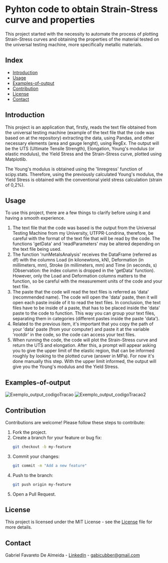 # Pyhton code to obtain Strain-Stress curve and properties 

This project started with the necessity to automate the process of plotting Strain-Stress curves and obtaining the properties of the material tested 
on the universal testing machine, more specifically metallic materials.

## Index
- [Introduction](#introduction)
- [Usage](#usage)
- [Examples-of-output](#examples-of-output)
- [Contribution](#contribution)
- [License](#license)
- [Contact](#contact)

## Introduction
This project is an application that, firstly, reads the text file obtained from the universal testing machine (example of the text file that 
the code was based on at the repository) extracting the data, using Pandas, and other necessary elements (area and gauge lenght), using RegEx. The output will be the 
UTS (Ultimate Tensile Strength), Elongation, Young's modulus (or elastic modulus), the Yield Stress and the Strain-Stress curve, plotted using Matplotlib.

The Young's modulus is obtained using the 'linregress' function of scipy.stats. Therefore, using the previously calculated Young's modulus, the 
Yield Stress is obtained with the conventional yield stress calculation (strain of 0,2%).

## Usage

To use this project, there are a few things to clarify before using it and having a smooth experience.

1) The text file that the code was based is the output from the Universal Testing Machine from my University, UTFPR-Londrina, therefore, be
   careful with the format of the text file that will be read by the code. The functions 'getData' and 'readParameters' may be altered depending on
   the text file being used.
2) The function 'runMetalsAnalysis' receives the DataFrame (referred as df) with the columns Load (in kilonewtons, kN), Deformation (in
   millimeters, mm), Stroke (in millimeters, mm) and Time (in seconds, s) (Observation: the index column is dropped in the 'getData' function).
   However, only the Load and Deformation columns matters to the function, so be careful with the measurement units of the code and your text
   file.
3) The paste that the code will read the text files is referred as 'data' (recommended name). The code will open the 'data' paste, then it will open
   each paste inside of it to read the text files. In conclusion, the text files have to be inside of a paste, that has to be placed inside the 'data' paste
   to the code to function. This way you can group your text files, separating them in categories (different pastes inside the paste 'data').
4) Related to the previous item, it's important that you copy the path of your 'data' paste (from your computer) and paste it at the variable
   'rootdir' in the code, so the code can access your text files.
5) When running the code, the code will plot the Strain-Stress curve and return the UTS and elongation. After this, a prompt will appear asking
   you to give the upper limit of the elastic region, that can be informed roughly by looking to the plotted curve (answer in MPa). For now it's
   done manually this step. With the upper limit informed, the output will give you the Young's modulus and the Yield Stress.

## Examples-of-output

![Exemplo_output_codigoTracao](https://github.com/Gabriel-Favareto/Python-code-to-obtain-Strain-Stress-curve-and-properties/assets/156805976/82cc8189-64f9-4c3f-8ac9-9544f5ba6b7d)
![Exemplo_output_codigoTracao2](https://github.com/Gabriel-Favareto/Python-code-to-obtain-Strain-Stress-curve-and-properties/assets/156805976/e200776d-0309-45da-b364-e465450eee6d)

## Contribution

Contributions are welcome! Please follow these steps to contribute:

1. Fork the project.
2. Create a branch for your feature or bug fix:
    ```sh
    git checkout -b my-feature
    ```
3. Commit your changes:
    ```sh
    git commit -m "Add a new feature"
    ```
4. Push to the branch:
    ```sh
    git push origin my-feature
    ```
5. Open a Pull Request.

## License

This project is licensed under the MIT License - see the [License](License) file for more details.

## Contact

Gabriel Favareto De Almeida - [LinkedIn](https://www.linkedin.com/in/gabriel-de-almeida-181701234/) - gabicubber@gmail.com
